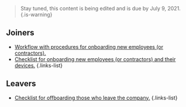 > Stay tuned, this content is being edited and is due by July 9, 2021.
{.is-warning}

## Joiners

- [Workflow with procedures for onboarding new employees (or contractors).](#)
- [Checklist for onboarding new employees (or contractors) and their devices.](#)
{.links-list}


## Leavers

- [Checklist for offboarding those who leave the company.](#)
{.links-list}
